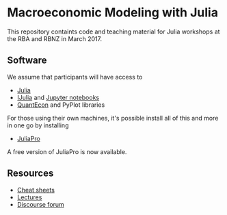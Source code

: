 
# Macroeconomic Modeling with Julia

This repository containts code and teaching material for Julia workshops at the RBA and RBNZ in March 2017.

## Software

We assume that participants will have access to 

* [Julia](http://julialang.org/)
* [IJulia](https://github.com/JuliaLang/IJulia.jl) and [Jupyter notebooks](https://jupyter.org/)
* [QuantEcon](https://quantecon.org/julia_index.html) and PyPlot libraries

For those using their own machines, it's possible install all of this and more in one go by installing 

* [JuliaPro](http://juliacomputing.com/products/juliapro.html)

A free version of JuliaPro is now available.


## Resources

* [Cheat sheets](http://cheatsheets.quantecon.org/)
* [Lectures](http://lectures.quantecon.org/)
* [Discourse forum](http://discourse.quantecon.org/)

